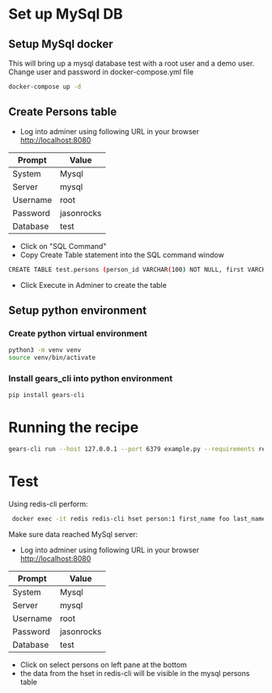 # Set up MySql DB

## Setup MySql docker
This will bring up a mysql database test with a root user and a demo user.  Change user and password in docker-compose.yml file

```bash
docker-compose up -d
```

## Create Persons table
* Log into adminer using following URL in your browser
[http://localhost:8080
](http://localhost:8080)

| Prompt   | Value      |
|----------|------------|
| System   | Mysql      |
| Server   | mysql      |
| Username | root       |
| Password | jasonrocks |
| Database | test       |

* Click on "SQL Command"
* Copy Create Table statement into the SQL command window
```bash
CREATE TABLE test.persons (person_id VARCHAR(100) NOT NULL, first VARCHAR(100) NOT NULL, last VARCHAR(100) NOT NULL, age INT NOT NULL, PRIMARY KEY (person_id));
```
* Click Execute in Adminer to create the table
## Setup python environment
### Create python virtual environment
```bash
python3 -m venv venv
source venv/bin/activate
```
### Install gears_cli into python environment
```bash
pip install gears-cli
```
# Running the recipe
```bash
gears-cli run --host 127.0.0.1 --port 6379 example.py --requirements requirements.txt
```

# Test
Using redis-cli perform:
```bash
 docker exec -it redis redis-cli hset person:1 first_name foo last_name bar age 20
```

Make sure data reached MySql server:
* Log into adminer using following URL in your browser 
[http://localhost:8080
](http://localhost:8080)

| Prompt   | Value      |
|----------|------------|
| System   | Mysql      |
| Server   | mysql      |
| Username | root       |
| Password | jasonrocks |
| Database | test       |
* Click on select persons on left pane at the bottom
* the data from the hset in redis-cli will be visible in the mysql persons table
